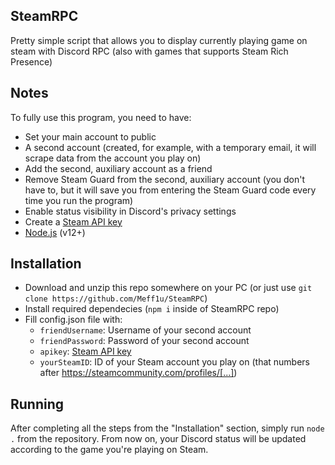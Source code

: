 ## SteamRPC
Pretty simple script that allows you to display currently playing game on steam with Discord RPC (also with games that supports Steam Rich Presence)

## Notes
To fully use this program, you need to have:
- Set your main account to public
- A second account (created, for example, with a temporary email, it will scrape data from the account you play on)
- Add the second, auxiliary account as a friend
- Remove Steam Guard from the second, auxiliary account (you don't have to, but it will save you from entering the Steam Guard code every time you run the program)
- Enable status visibility in Discord's privacy settings
- Create a [Steam API key](https://steamcommunity.com/dev/apikey)
- [Node.js](https://nodejs.org) (v12+)

## Installation
- Download and unzip this repo somewhere on your PC (or just use `git clone https://github.com/Meff1u/SteamRPC`)
- Install required dependecies (`npm i` inside of SteamRPC repo)
- Fill config.json file with:
  - `friendUsername`: Username of your second account
  - `friendPassword`: Password of your second account
  - `apikey`: [Steam API key](https://steamcommunity.com/dev/apikey)
  - `yourSteamID`: ID of your Steam account you play on (that numbers after https://steamcommunity.com/profiles/[...])

## Running
After completing all the steps from the "Installation" section, simply run `node .` from the repository. From now on, your Discord status will be updated according to the game you're playing on Steam.

